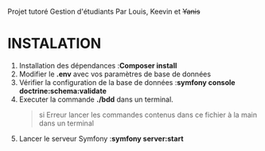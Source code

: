 Projet tutoré Gestion d'étudiants
Par Louis, Keevin et ~~Yanis~~

INSTALATION
=====================

1. Installation des dépendances :<b>Composer install</b>
2. Modifier le <b>.env</b> avec vos paramètres de base de données
3. Vérifier la configuration de la base de données :<b>symfony console doctrine:schema:validate</b>
4. Executer la commande <b>./bdd</b> dans un terminal.
    > si Erreur lancer les commandes contenus dans ce fichier à la main dans un terminal
6. Lancer le serveur Symfony :<b>symfony server:start</b>